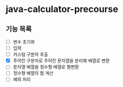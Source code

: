 # java-calculator-precourse

## 기능 목록
- [ ] 변수 초기화
- [ ] 입력
- [ ] 커스텀 구분자 추출
- [x] 주어진 구분자로 주어진 문자열을 분리해 배열로 변환
- [ ] 문자열 배열을 정수형 배열로 형변환
- [ ] 정수형 배열의 합 계산
- [ ] 예외 처리